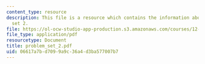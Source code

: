 ```yaml
---
content_type: resource
description: This file is a resource which contains the information about problem
  set 2.
file: https://ol-ocw-studio-app-production.s3.amazonaws.com/courses/12-510-introduction-to-seismology-spring-2010/06617a7bd7099a9c36a4d3ba577007b7_problem_set_2.pdf
file_type: application/pdf
resourcetype: Document
title: problem_set_2.pdf
uid: 06617a7b-d709-9a9c-36a4-d3ba577007b7
---
```

